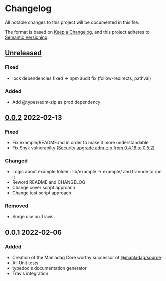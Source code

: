 # Changelog
All notable changes to this project will be documented in this file.

The format is based on [Keep a Changelog](https://keepachangelog.com/en/1.0.0/),
and this project adheres to [Semantic Versioning](https://semver.org/spec/v2.0.0.html).

## [Unreleased]

### Fixed
- lock dependencies fixed -> npm audit fix (follow-redirects, pathval)

### Added
- Add @types/adm-zip as prod dependency

## [0.0.2] 2022-02-13

### Fixed
- Fix example/README.md in order to make it more understandable
- Fix Snyk vulnerabilty ([Security upgrade adm-zip from 0.4.16 to 0.5.2](https://github.com/Zepoze/manladag-core/pull/1))

### Changed
- Logic about example folder : lib/example -> example/ and ts-node to run it
- Reword README and CHANGELOG
- Change cover script approach
- Change test script approach

### Removed
- Surge use on Travis

## 0.0.1 2022-02-06

### Added
- Creation of the Manladag Core worthy successor of [@manladag/source](https://github.com/Zepoze/manladag-source)
- All Unit tests 
- typedoc's documentation generator
- Travis integration

[Unreleased]: https://github.com/Zepoze/manladag-core/compare/v0.0.2...HEAD
[0.0.2]: https://github.com/Zepoze/manladag-core/compare/v0.0.1...v0.0.2